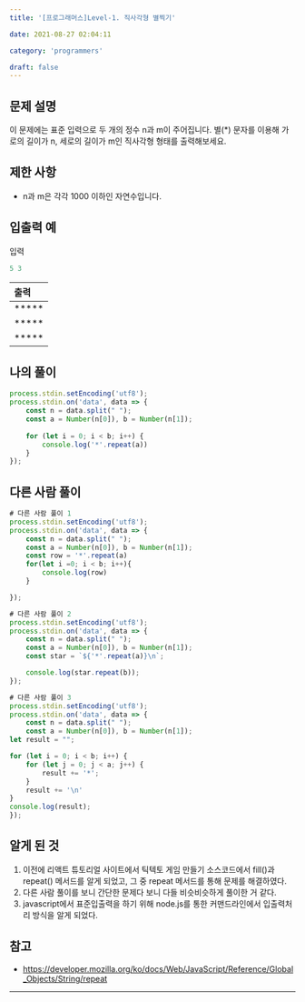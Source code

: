 ```yaml
---
title: '[프로그래머스]Level-1. 직사각형 별찍기'

date: 2021-08-27 02:04:11

category: 'programmers'

draft: false
---
```




## 문제 설명

이 문제에는 표준 입력으로 두 개의 정수 n과 m이 주어집니다.
별(*) 문자를 이용해 가로의 길이가 n, 세로의 길이가 m인 직사각형 형태를 출력해보세요.



## 제한 사항

* n과 m은 각각 1000 이하인 자연수입니다.

  

## 입출력 예

입력

```js
5 3
```

| 출력   |
| :----- |
| \***** |
| \***** |
| \***** |



## 나의 풀이

```javascript
process.stdin.setEncoding('utf8');
process.stdin.on('data', data => {
    const n = data.split(" ");
    const a = Number(n[0]), b = Number(n[1]);
    
    for (let i = 0; i < b; i++) {
        console.log('*'.repeat(a))
    }
});
```



## 다른 사람 풀이

```js
# 다른 사람 풀이 1
process.stdin.setEncoding('utf8');
process.stdin.on('data', data => {
    const n = data.split(" ");
    const a = Number(n[0]), b = Number(n[1]);
    const row = '*'.repeat(a)
    for(let i =0; i < b; i++){
        console.log(row)
    }

});

# 다른 사람 풀이 2
process.stdin.setEncoding('utf8');
process.stdin.on('data', data => {
    const n = data.split(" ");
    const a = Number(n[0]), b = Number(n[1]);
    const star = `${'*'.repeat(a)}\n`;

    console.log(star.repeat(b));
});

# 다른 사람 풀이 3
process.stdin.setEncoding('utf8');
process.stdin.on('data', data => {
    const n = data.split(" ");
    const a = Number(n[0]), b = Number(n[1]);
let result = "";

for (let i = 0; i < b; i++) {
    for (let j = 0; j < a; j++) {
        result += '*';
    }
    result += '\n'
}
console.log(result);
});
```



## 알게 된 것

1. 이전에 리액트 튜토리얼 사이트에서 틱텍토 게임 만들기 소스코드에서 fill()과 repeat() 메서드를 알게 되었고, 그 중 repeat 메서드를 통해 문제를 해결하였다. 
2. 다른 사람 풀이를 보니 간단한 문제다 보니 다들 비슷비슷하게 풀이한 거 같다.
3. javascript에서 표준입출력을 하기 위해 node.js를 통한 커맨드라인에서 입출력처리 방식을 알게 되었다.

## 참고
* https://developer.mozilla.org/ko/docs/Web/JavaScript/Reference/Global_Objects/String/repeat
---
  